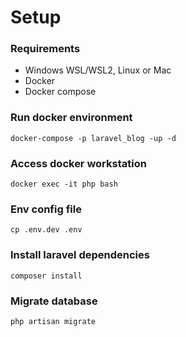 # Setup

### Requirements

* Windows WSL/WSL2, Linux or Mac
* Docker
* Docker compose

### Run docker environment

```
docker-compose -p laravel_blog -up -d
```

### Access docker workstation

```
docker exec -it php bash
```

### Env config file

```
cp .env.dev .env
```

### Install laravel dependencies

```
composer install
```

### Migrate database
```
php artisan migrate
```

